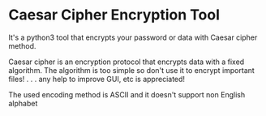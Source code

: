 # Caesar Cipher Encryption Tool
It's a python3 tool that encrypts your password or data with Caesar cipher method.

Caesar cipher is an encryption protocol that encrypts data with a fixed algorithm.
The algorithm is too simple so don't use it to encrypt important files!
.
.
.
any help to improve GUI, etc is appreciated!
<p>The used encoding method is ASCII and it doesn't support non English alphabet</p>
